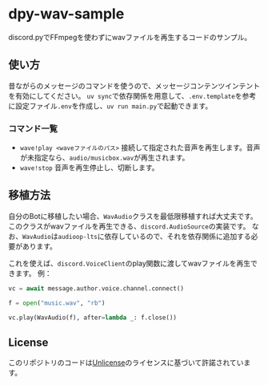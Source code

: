 # dpy-wav-sample
discord.pyでFFmpegを使わずにwavファイルを再生するコードのサンプル。

## 使い方
昔ながらのメッセージのコマンドを使うので、メッセージコンテンツインテントを有効にしてください。
`uv sync`で依存関係を用意して、`.env.template`を参考に設定ファイル`.env`を作成し、`uv run main.py`で起動できます。

### コマンド一覧
- `wave!play <waveファイルのパス>`
    接続して指定された音声を再生します。音声が未指定なら、`audio/musicbox.wav`が再生されます。
- `wave!stop`
    音声を再生停止し、切断します。

## 移植方法
自分のBotに移植したい場合、`WavAudio`クラスを最低限移植すれば大丈夫です。
このクラスがwavファイルを再生できる、`discord.AudioSource`の実装です。
なお、`WavAudio`は`audioop-lts`に依存しているので、それを依存関係に追加する必要があります。

これを使えば、`discord.VoiceClient`のplay関数に渡してwavファイルを再生できます。
例：
```python
vc = await message.author.voice.channel.connect()

f = open("music.wav", "rb")

vc.play(WavAudio(f), after=lambda _: f.close())
```

## License
このリポジトリのコードは[Unlicense](./LICENSE)のライセンスに基づいて許諾されています。
